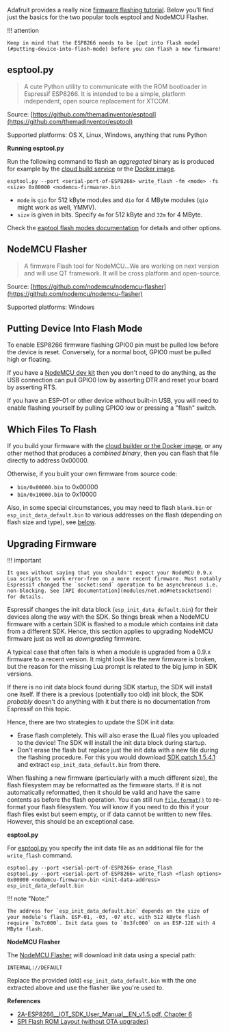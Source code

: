Adafruit provides a really nice [firmware flashing tutorial](https://learn.adafruit.com/building-and-running-micropython-on-the-esp8266/flash-firmware). Below you'll find just the basics for the two popular tools esptool and NodeMCU Flasher.

!!! attention

    Keep in mind that the ESP8266 needs to be [put into flash mode](#putting-device-into-flash-mode) before you can flash a new firmware!

## esptool.py
> A cute Python utility to communicate with the ROM bootloader in Espressif ESP8266. It is intended to be a simple, platform independent, open source replacement for XTCOM.

Source: [https://github.com/themadinventor/esptool](https://github.com/themadinventor/esptool)

Supported platforms: OS X, Linux, Windows, anything that runs Python

**Running esptool.py**

Run the following command to flash an *aggregated* binary as is produced for example by the [cloud build service](build.md#cloud-build-service) or the [Docker image](build.md#docker-image).

`esptool.py --port <serial-port-of-ESP8266> write_flash -fm <mode> -fs <size> 0x00000 <nodemcu-firmware>.bin`

- `mode` is `qio` for 512&nbsp;kByte modules and `dio` for 4&nbsp;MByte modules (`qio` might work as well, YMMV).
- `size` is given in bits. Specify `4m` for 512&nbsp;kByte and `32m` for 4&nbsp;MByte.

Check the [esptool flash modes documentation](https://github.com/themadinventor/esptool#flash-modes) for details and other options.

## NodeMCU Flasher
> A firmware Flash tool for NodeMCU...We are working on next version and will use QT framework. It will be cross platform and open-source.

Source: [https://github.com/nodemcu/nodemcu-flasher](https://github.com/nodemcu/nodemcu-flasher)

Supported platforms: Windows

## Putting Device Into Flash Mode

To enable ESP8266 firmware flashing GPIO0 pin must be pulled low before the device is reset. Conversely, for a normal boot, GPIO0 must be pulled high or floating.

If you have a [NodeMCU dev kit](https://github.com/nodemcu/nodemcu-devkit-v1.0) then you don't need to do anything, as the USB connection can pull GPIO0 low by asserting DTR and reset your board by asserting RTS.

If you have an ESP-01 or other device without built-in USB, you will need to enable flashing yourself by pulling GPIO0 low or pressing a "flash" switch.

## Which Files To Flash

If you build your firmware with the [cloud builder or the Docker image](build.md), or any other method that produces a *combined binary*, then you can flash that file directly to address 0x00000.

Otherwise, if you built your own firmware from source code:

- `bin/0x00000.bin` to 0x00000
- `bin/0x10000.bin` to 0x10000

Also, in some special circumstances, you may need to flash `blank.bin` or `esp_init_data_default.bin` to various addresses on the flash (depending on flash size and type), see [below](#upgrading-from-sdk-09x-firmware).

## Upgrading Firmware

!!! important

    It goes without saying that you shouldn't expect your NodeMCU 0.9.x Lua scripts to work error-free on a more recent firmware. Most notably Espressif changed the `socket:send` operation to be asynchronous i.e. non-blocking. See [API documentation](modules/net.md#netsocketsend) for details.

Espressif changes the init data block (`esp_init_data_default.bin`) for their devices along the way with the SDK. So things break when a NodeMCU firmware with a certain SDK is flashed to a module which contains init data from a different SDK. Hence, this section applies to upgrading NodeMCU firmware just as well as *downgrading* firmware.

A typical case that often fails is when a module is upgraded from a 0.9.x firmware to a recent version. It might look like the new firmware is broken, but the reason for the missing Lua prompt is related to the big jump in SDK versions.

If there is no init data block found during SDK startup, the SDK will install one itself. If there is a previous (potentially too old) init block, the SDK *probably* doesn't do anything with it but there is no documentation from Espressif on this topic.

Hence, there are two strategies to update the SDK init data:

- Erase flash completely. This will also erase the (Lua) files you uploaded to the device! The SDK will install the init data block during startup.
- Don't erase the flash but replace just the init data with a new file during the flashing procedure. For this you would download [SDK patch 1.5.4.1](http://bbs.espressif.com/download/file.php?id=1572) and extract `esp_init_data_default.bin` from there.

When flashing a new firmware (particularly with a much different size), the flash filesystem may be reformatted as the firmware starts. If it is not automatically reformatted, then it should be valid and have the same contents as before the flash operation. You can still run [`file.format()`](modules/file.md#fileformat) to re-format your flash filesystem. You will know if you need to do this if your flash files exist but seem empty, or if data cannot be written to new files. However, this should be an exceptional case.

**esptool.py**

For [esptool.py](https://github.com/themadinventor/esptool) you specify the init data file as an additional file for the `write_flash` command.

```
esptool.py --port <serial-port-of-ESP8266> erase_flash
esptool.py --port <serial-port-of-ESP8266> write_flash <flash options> 0x00000 <nodemcu-firmware>.bin <init-data-address> esp_init_data_default.bin
```

!!! note "Note:"

    The address for `esp_init_data_default.bin` depends on the size of your module's flash. ESP-01, -03, -07 etc. with 512 kByte flash require `0x7c000`. Init data goes to `0x3fc000` on an ESP-12E with 4 MByte flash.

**NodeMCU Flasher**

The [NodeMCU Flasher](https://github.com/nodemcu/nodemcu-flasher) will download init data using a special path:
```
INTERNAL://DEFAULT
```

Replace the provided (old) `esp_init_data_default.bin` with the one extracted above and use the flasher like you're used to.

**References**

* [2A-ESP8266__IOT_SDK_User_Manual__EN_v1.5.pdf, Chapter 6](http://bbs.espressif.com/viewtopic.php?f=51&t=1024)
* [SPI Flash ROM Layout (without OTA upgrades)](https://github.com/esp8266/esp8266-wiki/wiki/Memory-Map#spi-flash-rom-layout-without-ota-upgrades)
